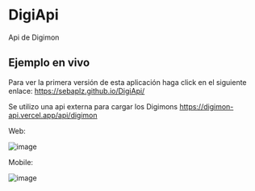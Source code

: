 # DigiApi
Api de Digimon

## Ejemplo en vivo
Para ver la primera versión de esta aplicación haga click en el siguiente enlace: https://sebaplz.github.io/DigiApi/


Se utilizo una api externa para cargar los Digimons https://digimon-api.vercel.app/api/digimon


Web:

![image](https://user-images.githubusercontent.com/51845541/189557103-e643016a-b16c-4f02-b0ca-b50b7149142b.png)

Mobile:


![image](https://user-images.githubusercontent.com/51845541/189557172-845c845f-6513-4381-b4c9-a45486538a2c.png)
